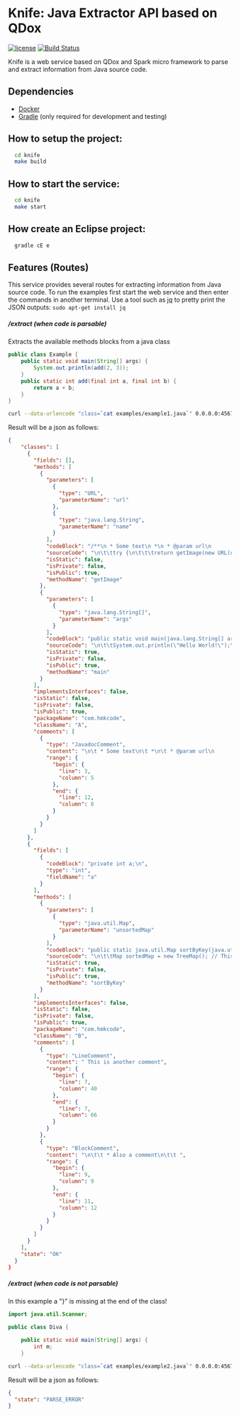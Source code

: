 # Knife: Java Extractor API based on QDox
[![license](http://img.shields.io/:license-apache-blue.svg)](https://github.com/pasmod/knife/blob/master/LICENSE)
[![Build Status](https://travis-ci.org/pasmod/knife.svg?branch=master)](https://travis-ci.org/pasmod/knife)

Knife is a web service based on QDox and Spark micro framework to parse and extract information from Java source code.

## Dependencies
- [Docker](https://www.docker.com/)
- [Gradle](https://gradle.org/) (only required for development and testing)

## How to setup the project:
``` bash
  cd knife
  make build
```

## How to start the service:
``` bash
  cd knife
  make start
```

## How create an Eclipse project:
``` bash
  gradle cE e
```

## Features (Routes)
This service provides several routes for extracting information from Java source code. To run the examples first start the web service and then enter the commands in another terminal. Use a tool such as [jq](https://stedolan.github.io/jq/) to pretty print the JSON outputs: ```sudo apt-get install jq```

##### /extract (when code is parsable)
Extracts the available methods blocks from a java class
``` java
public class Example {
	public static void main(String[] args) {
		System.out.println(add(2, 3));
	}
	public static int add(final int a, final int b) {
		return a + b;
	}
}
```
``` bash
curl --data-urlencode "class=`cat examples/example1.java`" 0.0.0.0:4567/extract | jq .
```
Result will be a json as follows:
```json
{
    "classes": [
      {
        "fields": [],
        "methods": [
          {
            "parameters": [
              {
                "type": "URL",
                "parameterName": "url"
              },
              {
                "type": "java.lang.String",
                "parameterName": "name"
              }
            ],
            "codeBlock": "/**\n * Some text\n *\n * @param url\n           some url\n * @param name\n           some name\n * @return the image at the specified URL\n * @see Image\n */\npublic Image getImage(URL url, java.lang.String name) {\n\n\t\ttry {\n\t\t\treturn getImage(new URL(url, name));\n\t\t} catch (MalformedURLException e) {\n\t\t\treturn null;\n\t\t}\n\t}\n",
            "sourceCode": "\n\t\ttry {\n\t\t\treturn getImage(new URL(url, name));\n\t\t} catch (MalformedURLException e) {\n\t\t\treturn null;\n\t\t}\n\t",
            "isStatic": false,
            "isPrivate": false,
            "isPublic": true,
            "methodName": "getImage"
          },
          {
            "parameters": [
              {
                "type": "java.lang.String[]",
                "parameterName": "args"
              }
            ],
            "codeBlock": "public static void main(java.lang.String[] args) {\n\n\t\tSystem.out.println(\"Hello World!\");\n\t}\n",
            "sourceCode": "\n\t\tSystem.out.println(\"Hello World!\");\n\t",
            "isStatic": true,
            "isPrivate": false,
            "isPublic": true,
            "methodName": "main"
          }
        ],
        "implementsInterfaces": false,
        "isStatic": false,
        "isPrivate": false,
        "isPublic": true,
        "packageName": "com.hmkcode",
        "className": "A",
        "comments": [
          {
            "type": "JavadocComment",
            "content": "\n\t * Some text\n\t *\n\t * @param url\n           some url\n\t * @param name\n           some name\n\t * @return the image at the specified URL\n\t * @see Image\n\t ",
            "range": {
              "begin": {
                "line": 3,
                "column": 5
              },
              "end": {
                "line": 12,
                "column": 8
              }
            }
          }
        ]
      },
      {
        "fields": [
          {
            "codeBlock": "private int a;\n",
            "type": "int",
            "fieldName": "a"
          }
        ],
        "methods": [
          {
            "parameters": [
              {
                "type": "java.util.Map",
                "parameterName": "unsortedMap"
              }
            ],
            "codeBlock": "public static java.util.Map sortByKey(java.util.Map unsortedMap) {\n\n\t\tMap sortedMap = new TreeMap(); // This is another comment\n\t\tsortedMap.putAll(unsortedMap); \n\t\t/*\n\t\t * Also a comment\n\t\t */\n\t\treturn sortedMap;\n\t}\n",
            "sourceCode": "\n\t\tMap sortedMap = new TreeMap(); // This is another comment\n\t\tsortedMap.putAll(unsortedMap); \n\t\t/*\n\t\t * Also a comment\n\t\t */\n\t\treturn sortedMap;\n\t",
            "isStatic": true,
            "isPrivate": false,
            "isPublic": true,
            "methodName": "sortByKey"
          }
        ],
        "implementsInterfaces": false,
        "isStatic": false,
        "isPrivate": false,
        "isPublic": true,
        "packageName": "com.hmkcode",
        "className": "B",
        "comments": [
          {
            "type": "LineComment",
            "content": " This is another comment",
            "range": {
              "begin": {
                "line": 7,
                "column": 40
              },
              "end": {
                "line": 7,
                "column": 66
              }
            }
          },
          {
            "type": "BlockComment",
            "content": "\n\t\t * Also a comment\n\t\t ",
            "range": {
              "begin": {
                "line": 9,
                "column": 9
              },
              "end": {
                "line": 11,
                "column": 12
              }
            }
          }
        ]
      }
    ],
    "state": "OK"
  }
}
```

##### /extract (when code is not parsable)
In this example a "}" is missing at the end of the class!
``` java
import java.util.Scanner;

public class Diva {

    public static void main(String[] args) {
        int m;
    }
```
``` bash
curl --data-urlencode "class=`cat examples/example2.java`" 0.0.0.0:4567/extract | jq .
```
Result will be a json as follows:
``` json
{
  "state": "PARSE_ERROR"
}
```
